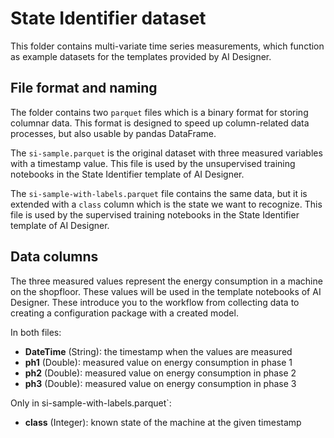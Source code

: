 
# State Identifier dataset

This folder contains multi-variate time series measurements, which function as example datasets for the templates provided by AI Designer.

## File format and naming

The folder contains two `parquet` files which is a binary format for storing columnar data.
This format is designed to speed up column-related data processes, but also usable by pandas DataFrame.  

The `si-sample.parquet` is the original dataset with three measured variables with a timestamp value. This file is used by the unsupervised training notebooks in the State Identifier template of AI Designer.  

The `si-sample-with-labels.parquet` file contains the same data, but it is extended with a `class` column which is the state we want to recognize. This file is used by the supervised training notebooks in the State Identifier template of AI Designer.

## Data columns

The three measured values represent the energy consumption in a machine on the shopfloor. These values will be used in the template notebooks of AI Designer. These introduce you to the workflow from collecting data to creating a configuration package with a created model.

In both files:
  - **DateTime**  (String): the timestamp when the values are measured 
  - **ph1** (Double): measured value on energy consumption in phase 1
  - **ph2** (Double): measured value on energy consumption in phase 2
  - **ph3** (Double): measured value on energy consumption in phase 3  

Only in si-sample-with-labels.parquet`:  
  - **class** (Integer): known state of the machine at the given timestamp   
 